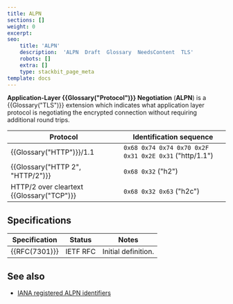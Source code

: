 ```yaml
---
title: ALPN
sections: []
weight: 0
excerpt: 
seo:
    title: 'ALPN'
    description:  'ALPN  Draft  Glossary  NeedsContent  TLS'
    robots: []
    extra: []
    type: stackbit_page_meta
template: docs
---
```


**Application-Layer {{Glossary("Protocol")}} Negotiation** (**ALPN**) is a {{Glossary("TLS")}} extension which indicates what application layer protocol is negotiating the encrypted connection without requiring additional round trips.

| Protocol                                       | Identification sequence                                |
| ---------------------------------------------- | ------------------------------------------------------ |
| {{Glossary("HTTP")}}/1.1               | `0x68 0x74 0x74 0x70 0x2F 0x31 0x2E 0x31` ("http/1.1") |
| {{Glossary("HTTP 2", "HTTP/2")}}   | `0x68 0x32` ("h2")                                     |
| HTTP/2 over cleartext {{Glossary("TCP")}} | `0x68 0x32 0x63` ("h2c")                               |

## Specifications

| Specification    | Status   | Notes               |
| ---------------- | -------- | ------------------- |
| {{RFC(7301)}} | IETF RFC | Initial definition. |

## See also

- [IANA registered ALPN identifiers](https://www.iana.org/assignments/tls-extensiontype-values/tls-extensiontype-values.xhtml#alpn-protocol-ids)
